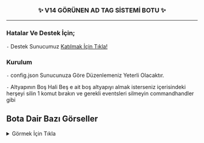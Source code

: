 <h3 align="center">✨ V14 GÖRÜNEN AD TAG SİSTEMİ BOTU ✨</h3>

---

### Hatalar Ve Destek İçin;
`-` Destek Sunucumuz [Katılmak İçin Tıkla!](https://discord.gg/HehFQ7Qcub)

### Kurulum
`-` config.json Sunucunuza Göre Düzenlemeniz Yeterli Olacaktır.

`-` Altyapının Boş Hali Beş e ait boş altyapıyı almak isterseniz içerisindeki herşeyi silin 1 komut bırakın ve gerekli eventsleri silmeyin commandhandler gibi

## Bota Dair Bazı Görseller
<details><summary>Görmek İçin Tıkla</summary>

### Tag Alır İse
![image](https://github.com/Wasleycik/V14-GorunenAd-Tag-Sistem-Bot/assets/104096743/9f2c50d4-67bc-4158-9906-5cbeb7af41d9)

### Tag Salar İse
![image](https://github.com/Wasleycik/V14-GorunenAd-Tag-Sistem-Bot/assets/104096743/5a1a53fb-e858-45d1-91c1-ff5f4196946a)
</details>



